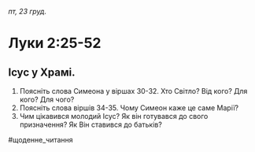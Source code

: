 
_пт, 23 груд._

# Луки 2:25-52

## Ісус у Храмі.
1. Поясніть слова Симеона у віршах 30-32. Хто Світло? Від кого? Для кого? Для чого?
2. Поясніть слова віршів 34-35. Чому Симеон каже це саме Марії?
3. Чим цікавився молодий Ісус? Як він готувався до свого призначення? Як Він ставився до батьків?

#щоденне_читання
